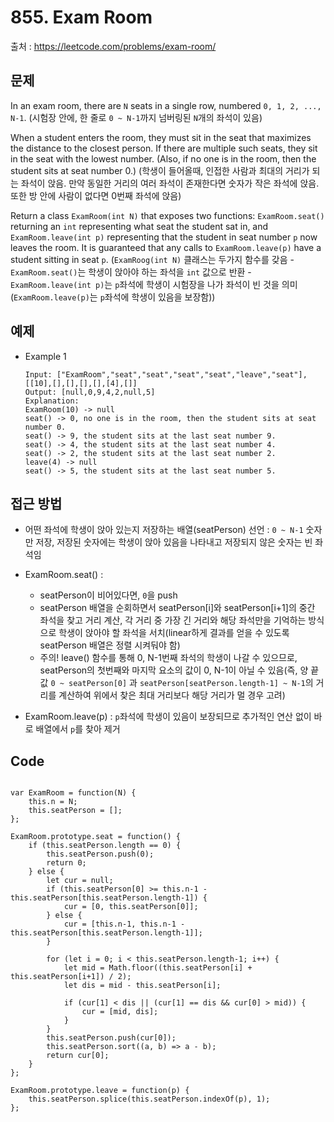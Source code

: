 # 855. Exam Room

출처 : https://leetcode.com/problems/exam-room/

## 문제


In an exam room, there are  `N`  seats in a single row, numbered  `0, 1, 2, ..., N-1`.
(시험장 안에, 한 줄로 `0 ~ N-1`까지 넘버링된 `N`개의 좌석이 있음)

When a student enters the room, they must sit in the seat that maximizes the distance to the closest person. If there are multiple such seats, they sit in the seat with the lowest number. (Also, if no one is in the room, then the student sits at seat number 0.)
(학생이 들어올때, 인접한 사람과 최대의 거리가 되는 좌석이 앉음. 만약 동일한 거리의 여러 좌석이 존재한다면 숫자가 작은 좌석에 앉음. 또한 방 안에 사람이 없다면 0번째 좌석에 앉음)

Return a class  `ExamRoom(int N)` that exposes two functions:  `ExamRoom.seat()` returning an  `int` representing what seat the student sat in, and  `ExamRoom.leave(int p)` representing that the student in seat number  `p` now leaves the room. It is guaranteed that any calls to  `ExamRoom.leave(p)`  have a student sitting in seat  `p`.
(`ExamRoog(int N)` 클래스는 두가지 함수를 갖음
	- `ExamRoom.seat()`는 학생이 앉아야 하는 좌석을 `int` 값으로 반환
	- `ExamRoom.leave(int p)`는 `p`좌석에 학생이 시험장을 나가 좌석이 빈 것을 의미(`ExamRoom.leave(p)`는 `p`좌석에 학생이 있음을 보장함))

## 예제

- Example 1
	```
	Input: ["ExamRoom","seat","seat","seat","seat","leave","seat"], [[10],[],[],[],[],[4],[]]
	Output: [null,0,9,4,2,null,5]
	Explanation:
	ExamRoom(10) -> null
	seat() -> 0, no one is in the room, then the student sits at seat number 0.
	seat() -> 9, the student sits at the last seat number 9.
	seat() -> 4, the student sits at the last seat number 4.
	seat() -> 2, the student sits at the last seat number 2.
	leave(4) -> null
	seat() -> 5, the student sits at the last seat number 5.
	```

## 접근 방법

- 어떤 좌석에 학생이 앉아 있는지 저장하는 배열(seatPerson) 선언 : `0 ~ N-1` 숫자만 저장, 저장된 숫자에는 학생이 앉아 있음을 나타내고 저장되지 않은 숫자는 빈 좌석임

- ExamRoom.seat() : 
	- seatPerson이 비어있다면, `0`을 push
	- seatPerson 배열을 순회하면서 seatPerson[i]와 seatPerson[i+1]의 중간 좌석을 찾고 거리 계산, 각 거리 중 가장 긴 거리와 해당 좌석만을 기억하는 방식으로 학생이 앉아야 할 좌석을 서치(linear하게 결과를 얻을 수 있도록 seatPerson 배열은 정렬 시켜둬야 함)
	- 주의! leave() 함수를 통해 0, N-1번째 좌석의 학생이 나갈 수 있으므로, seatPerson의 첫번째와 마지막 요소의 값이 0, N-1이 아닐 수 있음(즉, 양 끝 값 `0 ~ seatPerson[0]` 과 `seatPerson[seatPerson.length-1] ~ N-1`의 거리를 계산하여 위에서 찾은 최대 거리보다 해당 거리가 멀 경우 고려)
- ExamRoom.leave(p) : `p`좌석에 학생이 있음이 보장되므로 추가적인 연산 없이 바로 배열에서 `p`를 찾아 제거 

## Code
<pre>
<code>
var ExamRoom = function(N) {
    this.n = N;
    this.seatPerson = [];
};

ExamRoom.prototype.seat = function() {
    if (this.seatPerson.length == 0) {
        this.seatPerson.push(0);
        return 0;
    } else {
        let cur = null;
        if (this.seatPerson[0] >= this.n-1 - this.seatPerson[this.seatPerson.length-1]) {
            cur = [0, this.seatPerson[0]];
        } else {
            cur = [this.n-1, this.n-1 - this.seatPerson[this.seatPerson.length-1]];
        }
        
        for (let i = 0; i < this.seatPerson.length-1; i++) {
            let mid = Math.floor((this.seatPerson[i] + this.seatPerson[i+1]) / 2);
            let dis = mid - this.seatPerson[i];
            
            if (cur[1] < dis || (cur[1] == dis && cur[0] > mid)) {
                cur = [mid, dis];
            }
        }
        this.seatPerson.push(cur[0]);
        this.seatPerson.sort((a, b) => a - b);
        return cur[0];
    }
};

ExamRoom.prototype.leave = function(p) {
    this.seatPerson.splice(this.seatPerson.indexOf(p), 1);
};
</code>
</pre>
